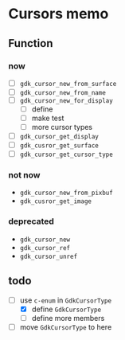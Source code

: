 Cursors memo
============

Function
--------

### now

* [ ] `gdk_cursor_new_from_surface`
* [ ] `gdk_cursor_new_from_name`
* [ ] `gdk_cursor_new_for_display`
	+ [ ] define
	+ [ ] make test
	+ [ ] more cursor types
* [ ] `gdk_cursor_get_display`
* [ ] `gdk_cusror_get_surface`
* [ ] `gdk_cursor_get_cursor_type`

### not now

* `gdk_cursor_new_from_pixbuf`
* `gdk_cusror_get_image`

### deprecated

* `gdk_cursor_new`
* `gdk_cursor_ref`
* `gdk_cursor_unref`

todo
----

* [ ] use `c-enum` in `GdkCursorType`
	+ [x] define `GdkCursorType`
	+ [ ] define more members
* [ ] move `GdkCursorType` to here
